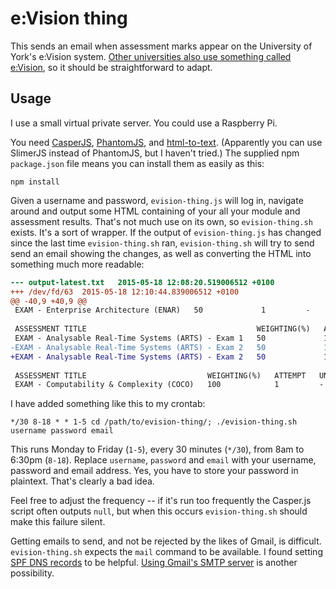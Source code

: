 e:Vision thing
==============

This sends an email when assessment marks appear on the University of York's e:Vision system.
[Other universities also use something called e:Vision](https://www.google.co.uk/search?q=evision), so it should be straightforward to adapt.

Usage
-----

I use a small virtual private server. You could use a Raspberry Pi. 

You need [CasperJS](http://casperjs.org/), [PhantomJS](http://phantomjs.org/), and [html-to-text](https://github.com/werk85/node-html-to-text).
(Apparently you can use SlimerJS instead of PhantomJS, but I haven't tried.)
The supplied npm `package.json` file means you can install them as easily as this:

    npm install

Given a username and password, `evision-thing.js` will log in, navigate around and output some HTML containing of your all your module and assessment results.
That's not much use on its own, so `evision-thing.sh` exists.
It's a sort of wrapper.
If the output of `evision-thing.js` has changed since the last time `evision-thing.sh` ran, `evision-thing.sh` will try to send send an email showing the changes,
as well as converting the HTML into something much more readable:

```diff
--- output-latest.txt	2015-05-18 12:08:20.519006512 +0100
+++ /dev/fd/63	2015-05-18 12:10:44.839006512 +0100
@@ -40,9 +40,9 @@
 EXAM - Enterprise Architecture (ENAR)   50             1         -                     -         
 
 ASSESSMENT TITLE                                      WEIGHTING(%)   ATTEMPT   UNCONFIRMED MARK(%)   MARK(%)   
 EXAM - Analysable Real-Time Systems (ARTS) - Exam 1   50             1         100                   -         
-EXAM - Analysable Real-Time Systems (ARTS) - Exam 2   50             1         -                     -         
+EXAM - Analysable Real-Time Systems (ARTS) - Exam 2   50             1         100                   -         
 
 ASSESSMENT TITLE                           WEIGHTING(%)   ATTEMPT   UNCONFIRMED MARK(%)   MARK(%)   
 EXAM - Computability & Complexity (COCO)   100            1         -                     100       
```

I have added something like this to my crontab:

    */30 8-18 * * 1-5 cd /path/to/evision-thing/; ./evision-thing.sh username password email

This runs Monday to Friday (`1-5`), every 30 minutes (`*/30`), from 8am to 6:30pm (`8-18`).
Replace `username`, `password` and `email` with your username, password and email address.
Yes, you have to store your password in plaintext.
That's clearly a bad idea.

Feel free to adjust the frequency
-- if it's run too frequently the Casper.js script often outputs `null`,
but when this occurs `evision-thing.sh` should make this failure silent.

Getting emails to send, and not be rejected by the likes of Gmail, is difficult.
`evision-thing.sh` expects the `mail` command to be available.
I found setting [SPF DNS records](http://en.wikipedia.org/wiki/Sender_Policy_Framework) to be helpful.
[Using Gmail's SMTP server](http://www.leancrew.com/all-this/2014/08/getting-around-a-gmail-restriction/) is another possibility.
